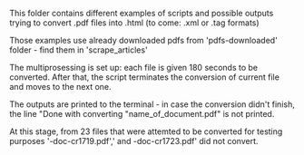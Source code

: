 This folder contains different examples of scripts and possible outputs trying to convert .pdf files into .html (to come: .xml or .tag formats)

Those examples use already downloaded pdfs from 'pdfs-downloaded' folder - find them in 'scrape_articles'

The multiprosessing is set up: each file is given 180 seconds to be converted. After that, the script terminates the conversion of current file and moves to the next one.

The outputs are printed to the terminal - in case the conversion didn't finish, the line "Done with converting "name_of_document.pdf" is not printed.

At this stage, from 23 files that were attemted to be converted for testing purposes '-doc-cr1719.pdf',' and  -doc-cr1723.pdf' did not convert. 

